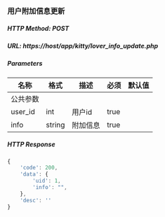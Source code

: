 ### 用户附加信息更新

##### HTTP Method: POST
##### URL: https://host/app/kitty/lover_info_update.php

#####  Parameters
名称|格式|描述|必须|默认值
---|---|---|---|---
公共参数||||
user_id    | int    | 用户id       | true |
info    | string    | 附加信息       | true |

##### HTTP Response
```javascript
{
	'code': 200,
	'data': {
        'uid': 1,
        'info': "",
    },
	'desc': ''
}
```